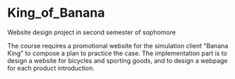 # King_of_Banana
Website design project in second semester of sophomore

The course requires a promotional website for the simulation client "Banana King" to compose a plan to practice the case. The implementation part is to design a website for bicycles and sporting goods, and to design a webpage for each product introduction.
